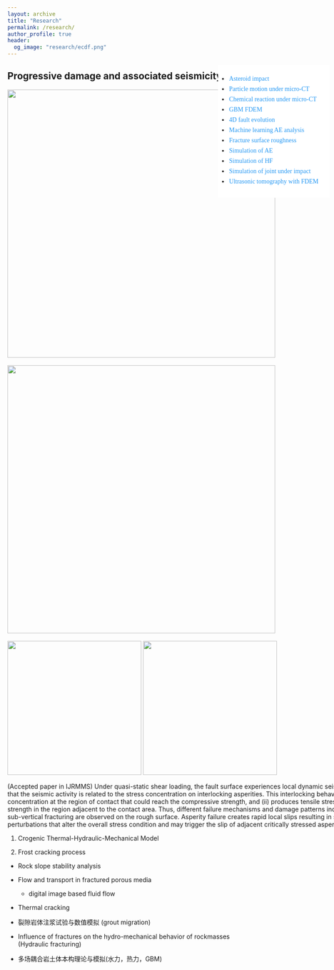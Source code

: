 ```yaml
---
layout: archive
title: "Research"
permalink: /research/
author_profile: true
header:
  og_image: "research/ecdf.png"
---
```


<style>
.sidenav {
  width: 250px;
  position: fixed;
  z-index: 1;
  top: 200px;
  right: 10px;
  background: #fff;
  overflow-x: hidden;
  padding: 8px 0;
}

.sidenav a {
  padding: 1px 1px 6px 1px;
  text-decoration: none;
  font-size: 14px;
  color: #2196F3;
  display: block;
}

.sidenav a:hover {
  color: #064579;
}

.main {
  margin-left: 165px; /* Same width as the sidebar + left position in px */
  font-size: 15px; /* Increased text to enable scrolling */
  padding: 0px 0px;
}

@media screen and (max-height: 500px) {
  .sidenav {padding-top: 15px;}
  .sidenav a {font-size: 18px;}
}

html {
    scroll-behavior: smooth !important;
}

:target::before {
  content: "";
  display: block;
  height: 80px; /* fixed header height*/
  margin: -80px 0 0; /* negative fixed header height */
}

</style>


<div class="sidenav">
	<div id="navbar-collapse-03" class="collapse navbar-collapse">
		<ul style="font-family:verdana" style="list-style-type:none">
			<li><a href="#ResearchImpact">Asteroid impact</a></li>
			<li><a href="#ResearchSandColumn">Particle motion under micro-CT</a></li>
			<li><a href="#Research0">Chemical reaction under micro-CT</a></li>
			<li><a href="#Research1">GBM FDEM</a></li>
			<li><a href="#Research2">4D fault evolution</a></li>
			<li><a href="#Research3">Machine learning AE analysis</a></li>
			<li><a href="#Research4">Fracture surface roughness</a></li>
			<li><a href="#Research5">Simulation of AE</a></li>
			<li><a href="#Research6">Simulation of HF</a></li>
			<li><a href="#Research8">Simulation of joint under impact</a></li>
			<li><a href="#Research9">Ultrasonic tomography with FDEM</a></li>
		</ul>
	</div>
</div>


<div class="container">
  <div style="width:900px;text-center">
    <h2 id="Research0">Progressive damage and associated seismicity on a laboratory fault</h2>
    <img src="images/shear_damage.jpg" alt="" width="600"/><br><br>
    <img src="images/shear_seismic.jpg" alt="" width="600"/><br><br>
    <img src="images/evt1.gif" alt="" width="300"/>
    <img src="images/evt2.gif" alt="" width="300"/>
    <p> (Accepted paper in IJRMMS) Under quasi-static shear loading, the fault surface experiences local dynamic seismic activities. We found that the seismic activity is related to the stress concentration on interlocking asperities. This interlocking behavior (i) causes stress concentration at the region of contact that could reach the compressive strength, and (ii) produces tensile stress up to the tensile strength in the region adjacent to the contact area. Thus, different failure mechanisms and damage patterns including crushing and sub-vertical fracturing are observed on the rough surface. Asperity failure creates rapid local slips resulting in significant stress perturbations that alter the overall stress condition and may trigger the slip of adjacent critically stressed asperities. <a href="https://doi.org/10.1016/j.ijrmms.2023.105392" target="_blank">Read more</a>.</p>
  </div>
</div>






1. Crogenic Thermal-Hydraulic-Mechanical Model

2. Frost cracking process

* Rock slope stability analysis

* Flow and transport in fractured porous media
  - digital image based fluid flow

* Thermal cracking

* 裂隙岩体注浆试验与数值模拟 (grout migration)


* Influence of fractures on the hydro-mechanical behavior of rockmasses (Hydraulic fracturing)


* 多场耦合岩土体本构理论与模拟(水力，热力，GBM)

<nbsp>
